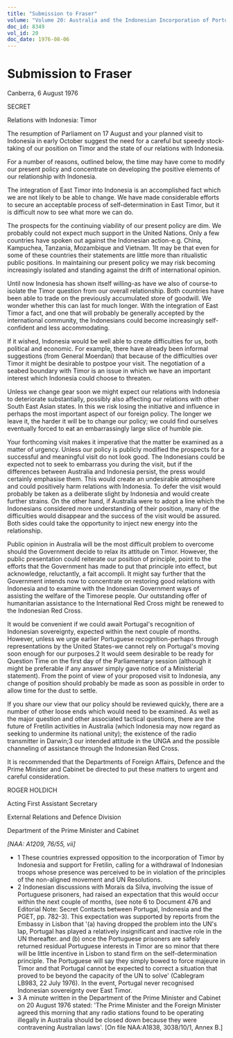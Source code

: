 ```yaml
---
title: "Submission to Fraser"
volume: "Volume 20: Australia and the Indonesian Incorporation of Portuguese Timor, 1974-1976"
doc_id: 8349
vol_id: 20
doc_date: 1976-08-06
---
```


# Submission to Fraser

Canberra, 6 August 1976

SECRET

Relations with Indonesia: Timor

The resumption of Parliament on 17 August and your planned visit to Indonesia in early October suggest the need for a careful but speedy stock-taking of our position on Timor and the state of our relations with Indonesia.

For a number of reasons, outlined below, the time may have come to modify our present policy and concentrate on developing the positive elements of our relationship with Indonesia.

The integration of East Timor into Indonesia is an accomplished fact which we are not likely to be able to change. We have made considerable efforts to secure an acceptable process of self-determination in East Timor, but it is difficult now to see what more we can do.

The prospects for the continuing viability of our present policy are dim. We probably could not expect much support in the United Nations. Only a few countries have spoken out against the Indonesian action-e.g. China, Kampuchea, Tanzania, Mozambique and Vietnam. 1It may be that even for some of these countries their statements are little more than ritualistic public positions. In maintaining our present policy we may risk becoming increasingly isolated and standing against the drift of international opinion.

Until now Indonesia has shown itself willing-as have we also of course-to isolate the Timor question from our overall relationship. Both countries have been able to trade on the previously accumulated store of goodwill. We wonder whether this can last for much longer. With the integration of East Timor a fact, and one that will probably be generally accepted by the international community, the Indonesians could become increasingly self-confident and less accommodating.

If it wished, Indonesia would be well able to create difficulties for us, both political and economic. For example, there have already been informal suggestions (from General Moerdani) that because of the difficulties over Timor it might be desirable to postpoe your visit. The negotiation of a seabed boundary with Timor is an issue in which we have an important interest which Indonesia could choose to threaten.

Unless we change gear soon we might expect our relations with Indonesia to deteriorate substantially, possibly also affecting our relations with other South East Asian states. In this we risk losing the initiative and influence in perhaps the most important aspect of our foreign policy. The longer we leave it, the harder it will be to change our policy; we could find ourselves eventually forced to eat an embarrassingly large slice of humble pie.

Your forthcoming visit makes it imperative that the matter be examined as a matter of urgency. Unless our policy is publicly modified the prospects for a successful and meaningful visit do not look good. The Indonesians could be expected not to seek to embarrass you during the visit, but if the differences between Australia and Indonesia persist, the press would certainly emphasise them. This would create an undesirable atmosphere and could positively harm relations with Indonesia. To defer the visit would probably be taken as a deliberate slight by Indonesia and would create further strains. On the other hand, if Australia were to adopt a line which the Indonesians considered more understanding of their position, many of the difficulties would disappear and the success of the visit would be assured. Both sides could take the opportunity to inject new energy into the relationship.

Public opinion in Australia will be the most difficult problem to overcome should the Government decide to relax its attitude on Timor. However, the public presentation could reiterate our position of principle, point to the efforts that the Government has made to put that principle into effect, but acknowledge, reluctantly, a fait accompli. It might say further that the Government intends now to concentrate on restoring good relations with Indonesia and to examine with the Indonesian Government ways of assisting the welfare of the Timorese people. Our outstanding offer of humanitarian assistance to the International Red Cross might be renewed to the Indonesian Red Cross.

It would be convenient if we could await Portugal's recognition of Indonesian sovereignty, expected within the next couple of months. However, unless we urge earlier Portuguese recognition-perhaps through representations by the United States-we cannot rely on Portugal's moving soon enough for our purposes.2 It would seem desirable to be ready for Question Time on the first day of the Parliamentary session (although it might be preferable if any answer simply gave notice of a Ministerial statement). From the point of view of your proposed visit to Indonesia, any change of position should probably be made as soon as possible in order to allow time for the dust to settle.

If you share our view that our policy should be reviewed quickly, there are a number of other loose ends which would need to be examined. As well as the major question and other associated tactical questions, there are the future of Fretilin activities in Australia (which Indonesia may now regard as seeking to undermine its national unity); the existence of the radio transmitter in Darwin;3 our intended attitude in the UNGA and the possible channeling of assistance through the Indonesian Red Cross.

It is recommended that the Departments of Foreign Affairs, Defence and the Prime Minister and Cabinet be directed to put these matters to urgent and careful consideration.

ROGER HOLDICH

Acting First Assistant Secretary

External Relations and Defence Division

Department of the Prime Minister and Cabinet

_[NAA: A1209, 76/55, vii]_

  * 1 These countries expressed opposition to the incorporation of Timor by Indonesia and support for Fretilin, calling for a withdrawal of Indonesian troops whose presence was perceived to be in violation of the principles of the non-aligned movement and UN Resolutions. 
  * 2 Indonesian discussions with Morais da Silva, involving the issue of Portuguese prisoners, had raised an expectation that this would occur within the next couple of months, (see note 6 to Document 476 and Editorial Note: Secret Contacts between Portugal, Indonesia and the PGET, pp. 782-3). This expectation was supported by reports from the Embassy in Lisbon that '(a) having dropped the problem into the UN's lap, Portugal has played a relatively insignificant and inactive role in the UN thereafter. and (b) once the Portuguese prisoners are safely returned residual Portuguese interests in Timor are so minor that there will be little incentive in Lisbon to stand firm on the self-determination principle. The Portuguese will say they simply bowed to force majeure in Timor and that Portugal cannot be expected to correct a situation that proved to be beyond the capacity of the UN to solve' (Cablegram LB983, 22 July 1976). In the event, Portugal never recognised Indonesian sovereignty over East Timor.
  * 3 A minute written in the Department of the Prime Minister and Cabinet on 20 August 1976 stated: 'The Prime Minister and the Foreign Minister agreed this morning that any radio stations found to be operating illegally in Australia should be closed down because they were contravening Australian laws'. [On file NAA:A1838, 3038/10/1, Annex B.]


